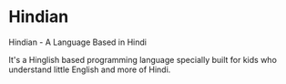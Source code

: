 # Hindian
Hindian - A Language Based in Hindi

It's a Hinglish based programming language specially built for kids who understand little English and more of Hindi. 
